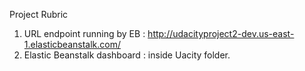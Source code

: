 Project Rubric
1. URL endpoint running by EB : http://udacityproject2-dev.us-east-1.elasticbeanstalk.com/
2. Elastic Beanstalk dashboard : inside Uacity folder.


